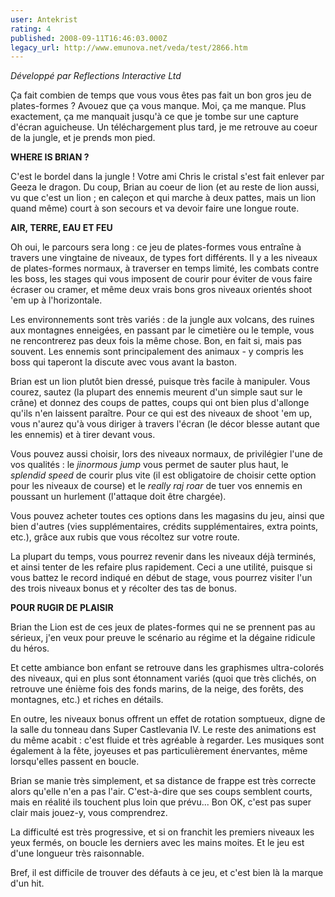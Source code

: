 ```yaml
---
user: Antekrist
rating: 4
published: 2008-09-11T16:46:03.000Z
legacy_url: http://www.emunova.net/veda/test/2866.htm
---
```

_Développé par Reflections Interactive Ltd_  

  

Ça fait combien de temps que vous vous êtes pas fait un bon gros jeu de plates-formes ? Avouez que ça vous manque. Moi, ça me manque. Plus exactement, ça me manquait jusqu'à ce que je tombe sur une capture d'écran aguicheuse. Un téléchargement plus tard, je me retrouve au coeur de la jungle, et je prends mon pied.  

  

**WHERE IS BRIAN ?**  

C'est le bordel dans la jungle ! Votre ami Chris le cristal s'est fait enlever par Geeza le dragon. Du coup, Brian au coeur de lion (et au reste de lion aussi, vu que c'est un lion ; en caleçon et qui marche à deux pattes, mais un lion quand même) court à son secours et va devoir faire une longue route.  

  

**AIR, TERRE, EAU ET FEU**  

Oh oui, le parcours sera long : ce jeu de plates-formes vous entraîne à travers une vingtaine de niveaux, de types fort différents. Il y a les niveaux de plates-formes normaux, à traverser en temps limité, les combats contre les boss, les stages qui vous imposent de courir pour éviter de vous faire écraser ou cramer, et même deux vrais bons gros niveaux orientés shoot 'em up à l'horizontale.  

Les environnements sont très variés : de la jungle aux volcans, des ruines aux montagnes enneigées, en passant par le cimetière ou le temple, vous ne rencontrerez pas deux fois la même chose. Bon, en fait si, mais pas souvent. Les ennemis sont principalement des animaux - y compris les boss qui taperont la discute avec vous avant la baston.  

Brian est un lion plutôt bien dressé, puisque très facile à manipuler. Vous courez, sautez (la plupart des ennemis meurent d'un simple saut sur le crâne) et donnez des coups de pattes, coups qui ont bien plus d'allonge qu'ils n'en laissent paraître. Pour ce qui est des niveaux de shoot 'em up, vous n'aurez qu'à vous diriger à travers l'écran (le décor blesse autant que les ennemis) et à tirer devant vous.  

Vous pouvez aussi choisir, lors des niveaux normaux, de privilégier l'une de vos qualités : le _jinormous jump_ vous permet de sauter plus haut, le _splendid speed_ de courir plus vite (il est obligatoire de choisir cette option pour les niveaux de course) et le _really raj roar_ de tuer vos ennemis en poussant un hurlement (l'attaque doit être chargée).  

Vous pouvez acheter toutes ces options dans les magasins du jeu, ainsi que bien d'autres (vies supplémentaires, crédits supplémentaires, extra points, etc.), grâce aux rubis que vous récoltez sur votre route.  

La plupart du temps, vous pourrez revenir dans les niveaux déjà terminés, et ainsi tenter de les refaire plus rapidement. Ceci a une utilité, puisque si vous battez le record indiqué en début de stage, vous pourrez visiter l'un des trois niveaux bonus et y récolter des tas de bonus.  

  

**POUR RUGIR DE PLAISIR**  

Brian the Lion est de ces jeux de plates-formes qui ne se prennent pas au sérieux, j'en veux pour preuve le scénario au régime et la dégaine ridicule du héros.  

Et cette ambiance bon enfant se retrouve dans les graphismes ultra-colorés des niveaux, qui en plus sont étonnament variés (quoi que très clichés, on retrouve une énième fois des fonds marins, de la neige, des forêts, des montagnes, etc.) et riches en détails.   

En outre, les niveaux bonus offrent un effet de rotation somptueux, digne de la salle du tonneau dans Super Castlevania IV. Le reste des animations est du même acabit : c'est fluide et très agréable à regarder. Les musiques sont également à la fête, joyeuses et pas particulièrement énervantes, même lorsqu'elles passent en boucle.  

Brian se manie très simplement, et sa distance de frappe est très correcte alors qu'elle n'en a pas l'air. C'est-à-dire que ses coups semblent courts, mais en réalité ils touchent plus loin que prévu... Bon OK, c'est pas super clair mais jouez-y, vous comprendrez.  

La difficulté est très progressive, et si on franchit les premiers niveaux les yeux fermés, on boucle les derniers avec les mains moites. Et le jeu est d'une longueur très raisonnable.  

Bref, il est difficile de trouver des défauts à ce jeu, et c'est bien là la marque d'un hit.